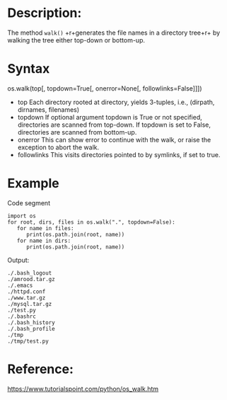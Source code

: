 # Description:
The method `walk()` +r+generates the file names in a directory tree+r+ by walking the tree either top-down or bottom-up.

# Syntax
os.walk(top[, topdown=True[, onerror=None[, followlinks=False]]])

* top
    Each directory rooted at directory, yields 3-tuples, i.e., (dirpath, dirnames, filenames)
* topdown
    If optional argument topdown is True or not specified, directories are scanned from top-down. If topdown is set to False, directories are scanned from bottom-up.
* onerror
    This can show error to continue with the walk, or raise the exception to abort the walk.
* followlinks
    This visits directories pointed to by symlinks, if set to true.

# Example
Code segment
```
import os
for root, dirs, files in os.walk(".", topdown=False):
   for name in files:
      print(os.path.join(root, name))
   for name in dirs:
      print(os.path.join(root, name))
```
Output:
```
./.bash_logout
./amrood.tar.gz
./.emacs
./httpd.conf
./www.tar.gz
./mysql.tar.gz
./test.py
./.bashrc
./.bash_history
./.bash_profile
./tmp
./tmp/test.py
```
# Reference:
https://www.tutorialspoint.com/python/os_walk.htm
